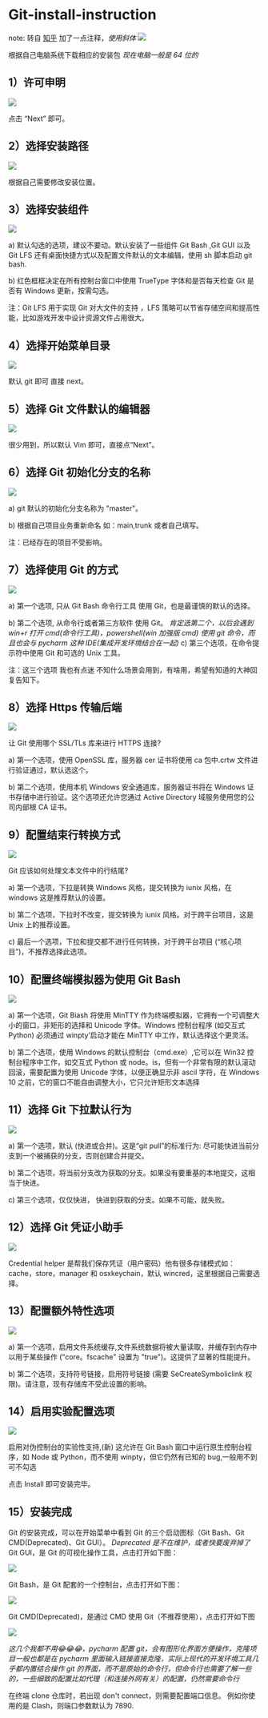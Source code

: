 # Git-install-instruction

note: 转自 [知乎](https://zhuanlan.zhihu.com/p/473593640) 加了一点注释，_使用斜体_
![](https://pic1.zhimg.com/80/v2-1e31c0a222573e8d2465e1bc1de15a3c_720w.webp)

根据自己电脑系统下载相应的安装包
_现在电脑一般是 64 位的_

## 1）许可申明

![](https://pic1.zhimg.com/80/v2-da7b6da5dcf23ff74712a09fae1fe8f4_720w.webp)

点击 “Next” 即可。

## 2）选择安装路径

![](https://pic2.zhimg.com/80/v2-7023d4e68bd7ea15e42c6ad0d711d685_720w.webp)

根据自己需要修改安装位置。

## 3）选择安装组件

![](https://pic2.zhimg.com/80/v2-820dcc02ca01bdf8cf70477a3d8fc459_720w.webp)

a) 默认勾选的选项，建议不要动。默认安装了一些组件 Git Bash ,Git GUI 以及 Git LFS 还有桌面快捷方式以及配置文件默认的文本编辑，使用 sh 脚本启动 git bash.

b) 红色框框决定在所有控制台窗口中使用 TrueType 字体和是否每天检查 Git 是否有 Windows 更新，按需勾选。

注：Git LFS 用于实现 Git 对大文件的支持 ，LFS 策略可以节省存储空间和提高性能，比如游戏开发中设计资源文件占用很大。

## 4）选择开始菜单目录

![](https://pic2.zhimg.com/80/v2-a8613a8cff0959ea103888ee8fa107b9_720w.webp)

默认 git 即可 直接 next。

## 5）选择 Git 文件默认的编辑器

![](https://pic1.zhimg.com/80/v2-9c0b533d485a0a48d8fa9672d2f1dd78_720w.webp)

很少用到，所以默认 Vim 即可，直接点“Next”。

## 6）选择 Git 初始化分支的名称

![](https://pic2.zhimg.com/80/v2-d801081a48de96c214602e424e239f55_720w.webp)

a) git 默认的初始化分支名称为 "master"。

b) 根据自己项目业务重新命名 如：main,trunk 或者自己填写。

注：已经存在的项目不受影响。

## 7）选择使用 Git 的方式

![](https://pic4.zhimg.com/80/v2-81f001420be540250340e1d09067366f_720w.webp)

a) 第一个选项, 只从 Git Bash 命令行工具 使用 Git，也是最谨慎的默认的选择。

b) 第二个选项, 从命令行或者第三方软件 使用 Git。
_肯定选第二个，以后会遇到 win+r 打开 cmd(命令行工具)，powershell(win 加强版 cmd) 使用 git 命令，而且也会与 pycharm 这种 IDE(集成开发环境结合在一起)_
c) 第三个选项，在命令提示符中使用 Git 和可选的 Unix 工具。

注：这三个选项 我也有点迷 不知什么场景会用到，有啥用，希望有知道的大神回复告知下。

## 8）选择 Https 传输后端

![](https://pic4.zhimg.com/80/v2-a40449d69c0eb85581e675c1f672022b_720w.webp)

让 Git 使用哪个 SSL/TLs 库来进行 HTTPS 连接?

a) 第一个选项，使用 OpenSSL 库，服务器 cer 证书将使用 ca 包中.crtw 文件进行验证通过，默认选这个。

b) 第二个选项，使用本机 Windows 安全通道库，服务器证书将在 Windows 证书存储中进行验证。这个选项还允许您通过 Active Directory 域服务使用您的公司内部根 CA 证书。

## 9）配置结束行转换方式

![](https://pic2.zhimg.com/80/v2-d045cb53a0315a4dcea38adf569a95cd_720w.webp)

Git 应该如何处理文本文件中的行结尾?

a) 第一个选项，下拉是转换 Windows 风格，提交转换为 iunix 风格，在 windows 这是推荐默认的设置。

b) 第二个选项，下拉时不改变，提交转换为 iunix 风格。对于跨平台项目，这是 Unix 上的推荐设置。

c) 最后一个选项，下拉和提交都不进行任何转换，对于跨平台项目 (“核心项目”)，不推荐选择此选项。

## 10）配置终端模拟器为使用 Git Bash

![](https://pic4.zhimg.com/80/v2-675b9bf712c47d6a2d45eaf9852f8b13_720w.webp)

a) 第一个选项，Git Biash 将使用 MinTTY 作为终端模拟器，它拥有一个可调整大小的窗口，非矩形的选择和 Unicode 字体。Windows 控制台程序 (如交互式 Python) 必须通过 winpty’启动才能在 MinTTY 中工作，默认选择这个更灵活。

b) 第二个选项，使用 Windows 的默认控制台（cmd.exe）,它可以在 Win32 控制台程序中工作，如交互式 Python 或 node。is，但有一个非常有限的默认滚动回滚，需要配置为使用 Unicode 字体，以便正确显示非 ascil 字符，在 Windows 10 之前，它的窗口不能自由调整大小，它只允许矩形文本选择

## 11）选择 Git 下拉默认行为

![](https://pic1.zhimg.com/80/v2-4c67e5d14528cbcce5f00918be3e8a48_720w.webp)

a) 第一个选项，默认 (快进或合并)。这是“git pull”的标准行为: 尽可能快进当前分支到一个被捕获的分支，否则创建合并提交。

b) 第二个选项，将当前分支改为获取的分支。如果没有要重基的本地提交，这相当于快进。

c) 第三个选项，仅仅快进， 快进到获取的分支。如果不可能，就失败。

## 12）选择 Git 凭证小助手

![](https://pic2.zhimg.com/80/v2-85dbfc5c1c19e29f854809bf724d5b31_720w.webp)

Credential helper 是帮我们保存凭证（用户密码）他有很多存储模式如：cache，store，manager 和 osxkeychain，默认 wincred，这里根据自己需要选择。

## 13）配置额外特性选项

![](https://pic1.zhimg.com/80/v2-c75307d42b2abc1b97b08cea7ad719cc_720w.webp)

a) 第一个选项，启用文件系统缓存,文件系统数据将被大量读取，并缓存到内存中以用于某些操作 (“core。fscache" 设置为 "true")。这提供了显著的性能提升。

b) 第二个选项，支持符号链接，启用符号链接 (需要 SeCreateSymboliclink 权限)。请注意，现有存储库不受此设置的影响。

## 14）启用实验配置选项

![](https://pic1.zhimg.com/80/v2-671907fb4ee730b7f55d214926c006b0_720w.webp)

启用对伪控制台的实验性支持,(新) 这允许在 Git Bash 窗口中运行原生控制台程序，如 Node 或 Python，而不使用 winpty，但它仍然有已知的 bug,一般用不到 可不勾选

点击 Install 即可安装完毕。

## 15）安装完成

Git 的安装完成，可以在开始菜单中看到 Git 的三个启动图标（Git Bash、Git CMD(Deprecated)、Git GUI）。
_Deprecated 是不在维护，或者快要废弃掉了_
Git GUI，是 Git 的可视化操作工具，点击打开如下图：

![](https://pic4.zhimg.com/80/v2-8e475844e9f8b035467192b27ffef2a3_720w.webp)

Git Bash，是 Git 配套的一个控制台，点击打开如下图：

![](https://pic2.zhimg.com/80/v2-9b76b24434f23e5f8a173e95d9cd2d85_720w.webp)

Git CMD(Deprecated)，是通过 CMD 使用 Git（不推荐使用），点击打开如下图

![](https://pic2.zhimg.com/80/v2-24b58689d961b592cd01c42d88187821_720w.webp)

_这几个我都不用😂😂😂，pycharm 配置 git，会有图形化界面方便操作，克隆项目一般也都是在 pycharm 里面输入链接直接克隆，实际上现代的开发环境工具几乎都内置结合操作 git 的界面，而不是原始的命令行，但命令行也需要了解一些的，一些细致的配置比如代理（和连接外网有关）的配置，仍然需要命令行_

在终端 clone 仓库时，若出现 don't connect，则需要配置端口信息。
例如你使用的是 Clash，则端口参数默认为 7890.
